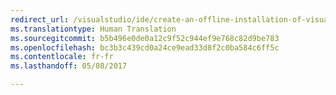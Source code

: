 ```yaml
---
redirect_url: /visualstudio/ide/create-an-offline-installation-of-visual-studio
ms.translationtype: Human Translation
ms.sourcegitcommit: b5b496e0de0a12c9f52c944ef9e768c82d9be783
ms.openlocfilehash: bc3b3c439cd0a24ce9ead33d8f2c0ba584c6ff5c
ms.contentlocale: fr-fr
ms.lasthandoff: 05/08/2017

---
```


